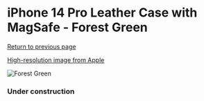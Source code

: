 # iPhone 14 Pro Leather Case with MagSafe - Forest Green

[Return to previous page](/iphone_14)

[High-resolution image from Apple](https://store.storeimages.cdn-apple.com/8756/as-images.apple.com/is/MPPH3?wid=4500&hei=4500&fmt=png)

<div style="width: 384px"><img src="/everysource/MPPH3.png" alt="Forest Green"></div>

### Under construction
